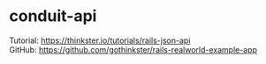 # conduit-api
Tutorial: https://thinkster.io/tutorials/rails-json-api  
GitHub: https://github.com/gothinkster/rails-realworld-example-app  

